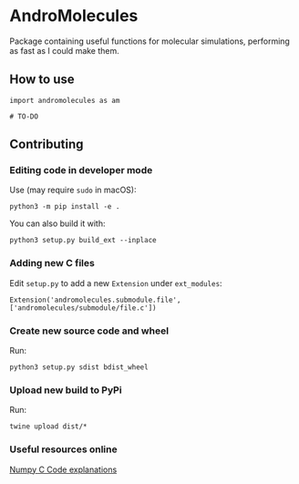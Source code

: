 # AndroMolecules
Package containing useful functions for molecular simulations, performing as fast as I could make them.

## How to use
```
import andromolecules as am

# TO-DO
```

## Contributing

### Editing code in developer mode
Use (may require `sudo` in macOS):
```
python3 -m pip install -e .
```

You can also build it with:
```
python3 setup.py build_ext --inplace
```

### Adding new C files
Edit `setup.py` to add a new `Extension` under `ext_modules`:
```
Extension('andromolecules.submodule.file', ['andromolecules/submodule/file.c'])
```

### Create new source code and wheel
Run:
```
python3 setup.py sdist bdist_wheel
```

### Upload new build to PyPi
Run:
```
twine upload dist/*
```

### Useful resources online
[Numpy C Code explanations](https://numpy.org/doc/stable/reference/internals.code-explanations.html)